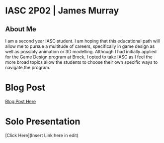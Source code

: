 # IASC 2P02 | James Murray

## About Me

I am a second year IASC student. I am hoping that this educational path will allow me to pursue a multitude of careers, specifically in game design as well as possibly animation or 3D modelling. Although I had initially applied for the Game Design program at Brock, I opted to take IASC as I feel the more broad topics allow the students to choose their own specific ways to navigate the program.

# Blog Post

[Blog Post Here](Blog.md)
 
# Solo Presentation

[Click Here](Insert Link here in edit)
